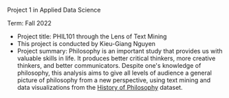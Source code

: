 Project 1 in Applied Data Science

Term: Fall 2022

* Project title: PHIL101 through the Lens of Text Mining
* This project is conducted by Kieu-Giang Nguyen
* Project summary: Philosophy is an important study that provides us with valuable skills in life. It produces better critical thinkers, more creative thinkers, and better communicators. Despite one's knowledge of philosophy, this analysis aims to give all levels of audience a general picture of philosophy from a new perspective, using text mining and data visualizations from the [History of Philosophy](https://www.kaggle.com/datasets/kouroshalizadeh/history-of-philosophy) dataset.